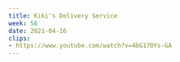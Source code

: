 ```yaml
---
title: Kiki's Delivery Service
week: 56
date: 2021-04-16
clips: 
- https://www.youtube.com/watch?v=4bG17OYs-GA
---
```

